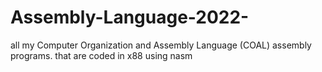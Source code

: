 # Assembly-Language-2022-
all my Computer Organization and Assembly Language (COAL) assembly programs. that are coded in x88 using nasm
